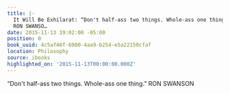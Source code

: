 ```yaml
---
title: |-
  It Will Be Exhilarat: “Don't half-ass two things. Whole-ass one thing.”
  RON SWANSO…
date: 2015-11-13 19:02:00 -05:00
position: 0
book_uuid: 4c5af46f-6980-4aa9-b254-e5a22150cfaf
location: Philosophy
source: ibooks
highlighted_on: '2015-11-13T00:00:00.000Z'
---
```


“Don't half-ass two things. Whole-ass one thing.”
RON SWANSON
